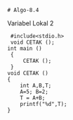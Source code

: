     # Algo-8.4
Variabel Lokal 2

     #include<stdio.h>
     void CETAK ();
    int main ()
     {
         CETAK ();
     }
    void CETAK ()
    {
        int A,B,T;
        A=5; B=2;
        T = A+B;
        printf("%d",T);
    }
